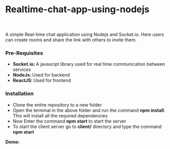 # Realtime-chat-app-using-nodejs

<br>
<br>
A simple Real-time chat application using Nodejs and Socket.io. Here users can create rooms and share the link with others to invite them.
<br>
<h3>Pre-Requisites</h3>
<ul>
<li><b>Socket.io: </b>A javascipt library used for real time communication between services</li>
<li><b>NodeJs: </b>Used for backend</li>
<li><b>ReactJS: </b>Used for frontend</li>
</ul>

<h3>Installation</h3>
<ul>
<li>Clone the entire repository to a new folder</li>
<li>Open the terminal in the above folder and run the command <b>npm install</b>. This will install all the required dependencies</li>
<li>Now Enter the command <b>npm start</b> to start the server</li>
<li>To start the client server go to <b>client/</b> directory and type the command <b>npm start</b></li>
</ul>

<b>Demo: </b> 